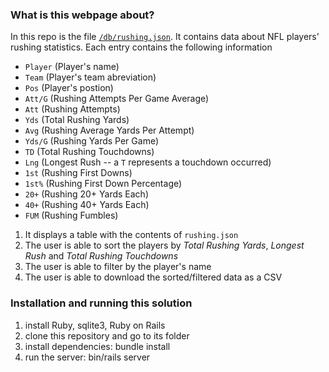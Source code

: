 ### What is this webpage about?

In this repo is the file [`/db/rushing.json`](/db/rushing.json). It contains data about NFL players' rushing statistics. Each entry contains the following information
* `Player` (Player's name)
* `Team` (Player's team abreviation)
* `Pos` (Player's postion)
* `Att/G` (Rushing Attempts Per Game Average)
* `Att` (Rushing Attempts)
* `Yds` (Total Rushing Yards)
* `Avg` (Rushing Average Yards Per Attempt)
* `Yds/G` (Rushing Yards Per Game)
* `TD` (Total Rushing Touchdowns)
* `Lng` (Longest Rush -- a `T` represents a touchdown occurred)
* `1st` (Rushing First Downs)
* `1st%` (Rushing First Down Percentage)
* `20+` (Rushing 20+ Yards Each)
* `40+` (Rushing 40+ Yards Each)
* `FUM` (Rushing Fumbles)

1. It displays a table with the contents of `rushing.json`
2. The user is able to sort the players by _Total Rushing Yards_, _Longest Rush_ and _Total Rushing Touchdowns_
3. The user is able to filter by the player's name
4. The user is able to download the sorted/filtered data as a CSV

### Installation and running this solution
1. install Ruby, sqlite3, Ruby on Rails
2. clone this repository and go to its folder
3. install dependencies: bundle install
4. run the server: bin/rails server
